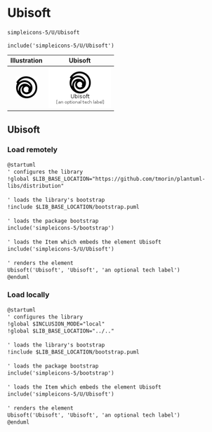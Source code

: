 # Ubisoft


```text
simpleicons-5/U/Ubisoft
```

```text
include('simpleicons-5/U/Ubisoft')
```



| Illustration | Ubisoft |
| :---: | :---: |
| ![illustration for Illustration](../../simpleicons-5/U/Ubisoft.png) | ![illustration for Ubisoft](../../simpleicons-5/U/Ubisoft.Local.png) |




## Ubisoft

### Load remotely
```plantuml
@startuml
' configures the library
!global $LIB_BASE_LOCATION="https://github.com/tmorin/plantuml-libs/distribution"

' loads the library's bootstrap
!include $LIB_BASE_LOCATION/bootstrap.puml

' loads the package bootstrap
include('simpleicons-5/bootstrap')

' loads the Item which embeds the element Ubisoft
include('simpleicons-5/U/Ubisoft')

' renders the element
Ubisoft('Ubisoft', 'Ubisoft', 'an optional tech label')
@enduml
```

### Load locally
```plantuml
@startuml
' configures the library
!global $INCLUSION_MODE="local"
!global $LIB_BASE_LOCATION="../.."

' loads the library's bootstrap
!include $LIB_BASE_LOCATION/bootstrap.puml

' loads the package bootstrap
include('simpleicons-5/bootstrap')

' loads the Item which embeds the element Ubisoft
include('simpleicons-5/U/Ubisoft')

' renders the element
Ubisoft('Ubisoft', 'Ubisoft', 'an optional tech label')
@enduml
```

